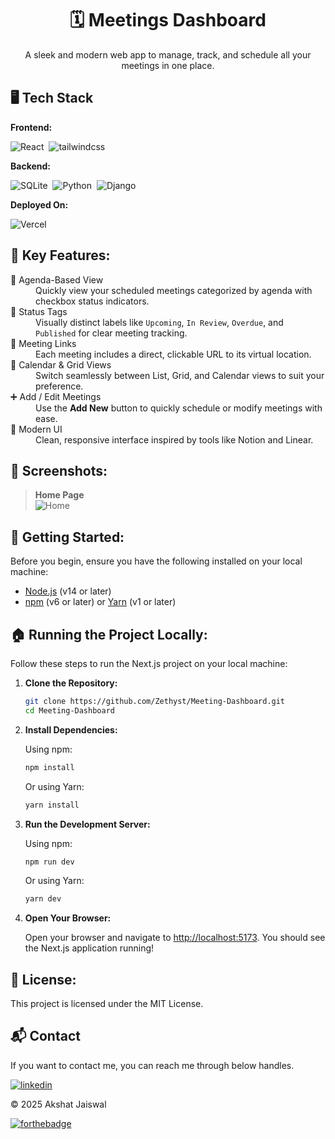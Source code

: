 <h1 align="center">🗓️ Meetings Dashboard</h1>

<p align="center">
A sleek and modern web app to manage, track, and schedule all your meetings in one place.
</p>

## 🖥️ Tech Stack

**Frontend:**

![React](https://img.shields.io/badge/React-61DAFB?style=for-the-badge&logo=react&logoColor=black)&nbsp;
![tailwindcss](https://img.shields.io/badge/Tailwind_CSS-38B2AC?style=for-the-badge&logo=tailwind-css&logoColor=white)&nbsp;

**Backend:**

![SQLite](https://img.shields.io/badge/SQLite-07405E?style=for-the-badge&logo=sqlite&logoColor=white)&nbsp;
![Python](https://img.shields.io/badge/Python-3776AB?style=for-the-badge&logo=python&logoColor=white)&nbsp;
![Django](https://img.shields.io/badge/Django-092E20?style=for-the-badge&logo=django&logoColor=white)&nbsp;


**Deployed On:**

![Vercel](https://img.shields.io/badge/Vercel-000000?style=for-the-badge&logo=vercel&logoColor=white)

## 📌 Key Features:

<dl> <dt>🧾 Agenda-Based View</dt> <dd>Quickly view your scheduled meetings categorized by agenda with checkbox status indicators.</dd> <dt>📅 Status Tags</dt> <dd>Visually distinct labels like <code>Upcoming</code>, <code>In Review</code>, <code>Overdue</code>, and <code>Published</code> for clear meeting tracking.</dd> <dt>🔗 Meeting Links</dt> <dd>Each meeting includes a direct, clickable URL to its virtual location.</dd> <dt>📆 Calendar & Grid Views</dt> <dd>Switch seamlessly between List, Grid, and Calendar views to suit your preference.</dd> <dt>➕ Add / Edit Meetings</dt> <dd>Use the <strong>Add New</strong> button to quickly schedule or modify meetings with ease.</dd> <dt>🎨 Modern UI</dt> <dd>Clean, responsive interface inspired by tools like Notion and Linear.</dd> </dl>

## 📌 Screenshots:

> **Home Page**  
> ![Home](./src/./assets/Home.png)

## 🚀 Getting Started:

Before you begin, ensure you have the following installed on your local machine:

- [Node.js](https://nodejs.org/) (v14 or later)
- [npm](https://www.npmjs.com/) (v6 or later) or [Yarn](https://yarnpkg.com/) (v1 or later)

## 🏠 Running the Project Locally:

Follow these steps to run the Next.js project on your local machine:

1. **Clone the Repository:**

   ```sh
   git clone https://github.com/Zethyst/Meeting-Dashboard.git
   cd Meeting-Dashboard
   ```

2. **Install Dependencies:**

   Using npm:

   ```sh
   npm install
   ```

   Or using Yarn:

   ```sh
   yarn install
   ```

3. **Run the Development Server:**

   Using npm:

   ```sh
   npm run dev
   ```

   Or using Yarn:

   ```sh
   yarn dev
   ```

4. **Open Your Browser:**

   Open your browser and navigate to [http://localhost:5173](http://localhost:5173). You should see the Next.js application running!

## 📜 License:

This project is licensed under the MIT License.

<h2>📬 Contact</h2>

If you want to contact me, you can reach me through below handles.

[![linkedin](https://img.shields.io/badge/LinkedIn-0077B5?style=for-the-badge&logo=linkedin&logoColor=white)](https://www.linkedin.com/in/akshat-jaiswal-4664a2197)

© 2025 Akshat Jaiswal

[![forthebadge](https://forthebadge.com/images/badges/built-with-love.svg)](https://forthebadge.com)

